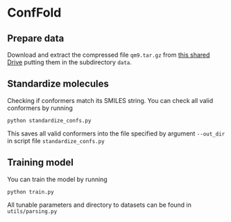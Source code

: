 # ConfFold

## Prepare data

Download and extract the compressed file `qm9.tar.gz` from [this shared Drive](https://drive.google.com/drive/folders/1BBRpaAvvS2hTrH81mAE4WvyLIKMyhwN7) putting them in the subdirectory `data`.


## Standardize molecules

Checking if conformers match its SMILES string.
You can check all valid conformers by running

`python standardize_confs.py`

This saves all valid conformers into the file specified by argument `--out_dir` in script file `standardize_confs.py`

## Training model

You can train the model by running

`python train.py`
 
 All tunable parameters and directory to datasets can be found in `utils/parsing.py`
